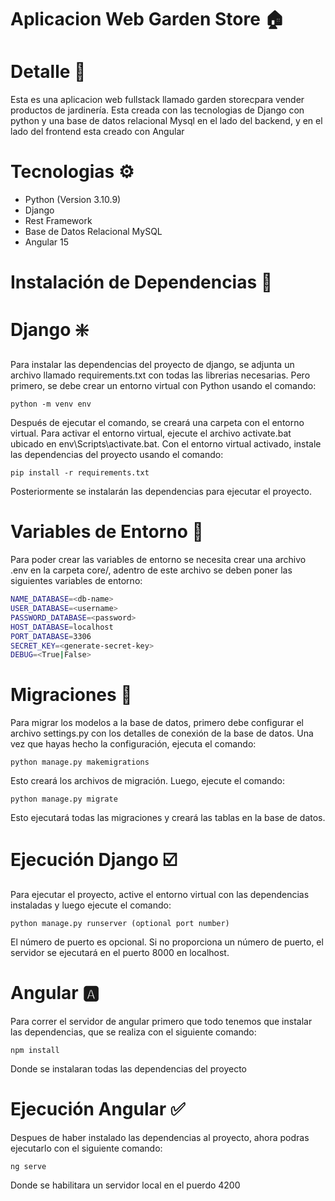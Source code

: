 
# Aplicacion Web Garden Store 🏠

# Detalle 📄
Esta es una aplicacion web fullstack llamado garden storecpara vender productos de jardinería. Esta creada con las tecnologias de Django con python y una base de datos relacional Mysql en el lado del backend, y en el lado del frontend esta creado con Angular

# Tecnologias ⚙️
- Python (Version 3.10.9)
- Django
- Rest Framework
- Base de Datos Relacional MySQL
- Angular 15

# Instalación de Dependencias 📁

# Django ❇️
Para instalar las dependencias del proyecto de django, se adjunta un archivo llamado requirements.txt con todas las librerias necesarias. Pero primero, se debe crear un entorno virtual con Python usando el comando:

    python -m venv env 

Después de ejecutar el comando, se creará una carpeta con el entorno virtual. Para activar el entorno virtual, ejecute el archivo activate.bat ubicado en env\Scripts\activate.bat. Con el entorno virtual activado, instale las dependencias del proyecto usando el comando:

    pip install -r requirements.txt

Posteriormente se instalarán las dependencias para ejecutar el proyecto.

# Variables de Entorno 📌

Para poder crear las variables de entorno se necesita crear una archivo .env en la carpeta core/, adentro de este archivo se deben poner las siguientes variables de entorno:

```bash
NAME_DATABASE=<db-name>
USER_DATABASE=<username>
PASSWORD_DATABASE=<password>
HOST_DATABASE=localhost
PORT_DATABASE=3306
SECRET_KEY=<generate-secret-key>
DEBUG=<True|False>
```

# Migraciones 📝
Para migrar los modelos a la base de datos, primero debe configurar el archivo settings.py con los detalles de conexión de la base de datos. Una vez que hayas hecho la configuración, ejecuta el comando:

    python manage.py makemigrations

Esto creará los archivos de migración. Luego, ejecute el comando:

    python manage.py migrate 

Esto ejecutará todas las migraciones y creará las tablas en la base de datos.

# Ejecución Django ☑️
Para ejecutar el proyecto, active el entorno virtual con las dependencias instaladas y luego ejecute el comando:

    python manage.py runserver (optional port number)
    
El número de puerto es opcional. Si no proporciona un número de puerto, el servidor se ejecutará en el puerto 8000 en localhost.

# Angular 🅰️
Para correr el servidor de angular primero que todo tenemos que instalar las dependencias, que se realiza con el siguiente comando:

    npm install

Donde se instalaran todas las dependencias del proyecto

# Ejecución Angular ✅
Despues de haber instalado las dependencias al proyecto, ahora podras ejecutarlo con el siguiente comando:

    ng serve

Donde se habilitara un servidor local en el puerdo 4200
